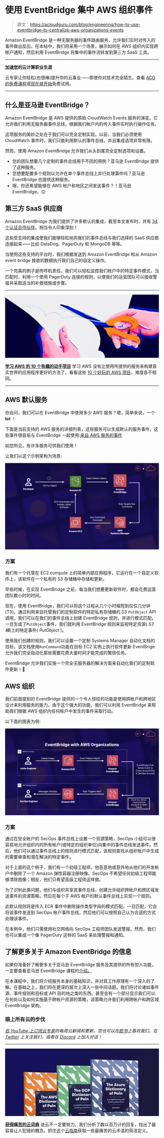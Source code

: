 # 使用 EventBridge 集中 AWS 组织事件

> 原文：<https://acloudguru.com/blog/engineering/how-to-use-eventbridge-to-centralize-aws-organizations-events>

Amazon EventBridge 是一种无服务器的事件路由服务，允许我们实时对传入的事件做出反应。在本帖中，我们将采用一个场景，展示如何在 AWS 组织内实现跨帐户通知，然后利用 EventBridge 将集中的事件流转发到第三方 SaaS 工具。

* * *

**加速您的云计算职业生涯**

云专家让你轻松(也很棒)提升你的云事业——即使你对技术完全陌生。查看 [ACG 的免费课程](https://acloudguru.com/blog/news/whats-free-at-acg)或[现在就开始](https://acloudguru.com/pricing)免费试用。

* * *

## 什么是亚马逊 EventBridge？

Amazon EventBridge 是 AWS 提供的原始 CloudWatch Events 服务的演变。它允许我们利用无服务器事件总线，根据我们帐户内的传入事件实时执行操作任务。

这项服务的美妙之处在于我们可以完全定制实现。以前，当我们必须使用 CloudWatch 事件时，我们只能利用默认的事件总线，并且集成选项非常有限。

然而，使用 Amazon EventBridge 允许我们从头到尾完全定制选项和设置。

*   您的团队想要几个定制的事件总线用于不同的用例？亚马逊 EventBridge 提供了这种服务。
*   您想要配置多个规则以允许在单个事件总线上并行处理事件吗？亚马逊 EventBridge 也提供这种服务。
*   哦，你还希望能够在 AWS 帐户和地区之间发送事件？！亚马逊 EventBridge。😉

## 第三方 SaaS 供应商

Amazon EventBridge 为我们提供了许多默认的集成，截至本文发布时，共有 [34 个认证合作伙伴](https://docs.aws.amazon.com/eventbridge/latest/userguide/eb-saas.html)。相当令人印象深刻！

这些受支持的集成使我们能够轻松地将我们的事件总线与我们选择的 SaaS 供应商连接起来——比如 DataDog、PagerDuty 和 MongoDB 等等。

当使用这些支持的平台时，我们根据发送到 Amazon EventBridge 和从 Amazon event bridge 接收的数据执行我们自己的自定义操作。

一个完美的例子是传呼机责任。我们可以轻松监控我们帐户中的特定事件模式，当匹配时，利用一个使用 PagerDuty 连接的规则，以便我们的运营团队可以接收警报并采取适当的补救措施或步骤。

* * *

[![Hands On Cloud Blog Header](img/d262d9fd5f31b44b9523be4d196047d1.png)](https://acloudguru.com/blog/engineering/10-fun-hands-on-projects-to-learn-aws)

**[学习 AWS 的 10 个有趣的动手项目](https://acloudguru.com/blog/engineering/10-fun-hands-on-projects-to-learn-aws)** 学习 AWS 没有比使用所提供的服务来构建真实世界的应用程序更好的方法了。看看这些 [10 个好玩的 AWS 项目](https://acloudguru.com/blog/engineering/10-fun-hands-on-projects-to-learn-aws)，难度各不相同。

* * *

## AWS 默认服务

你会问，我们可以在 EventBridge 中使用多少 AWS 服务？嗯，简单来说，一个 **lot** ！

下面是当前支持的 AWS 服务的详细列表，这些服务可以生成默认的服务事件，这些事件很容易与 EventBridge 一起使用:[来自 AWS 服务的事件](https://docs.aws.amazon.com/eventbridge/latest/userguide/eb-service-event.html)

如您所见，有许多服务可供我们使用！

让我们以这个示例架构为场景:

![](img/dcd4fc1e1c003c0382b7b98f8771b199.png)

### 方案

我们有一个托管在 EC2 compute 上的简单内部应用程序，它运行在一个自定义软件上，该软件在一个私有的 S3 存储桶中存储和更新。

早些时候，在实现 EventBridge 之前，每当我们想要更新软件时，都会花费运营团队数小时的时间。

现在，使用 EventBridge，我们可以将这个过程从几个小时缩短到仅仅几分钟(T3)。通过利用来自托管我们的定制软件的特定私有存储桶的 S3 `PutObject` API 调用，我们可以在我们的事件总线上创建 EventBridge 规则，并进行模式匹配。一旦生成了`PutObject`事件，我们就利用 EventBridge 规则来监视特定资源( *S3 桶*)上的特定事件( *PutObject* )。

使用我们创建的规则，我们可以设置一个定制 Systems Manager 自动化文档的目标，该文档使用`RunCommand`功能在目标 EC2 实例上执行软件更新 EventBrige 允许我们完全自动化那些需要花费大量时间才能完成的繁琐任务。

EventBridge 允许我们实施一个完全无服务器的解决方案来自动化我们的定制软件更新！🚀

## AWS 组织

我们前面提到的 EventBridge 提供的一个令人惊叹的功能是使用跨帐户和跨地区设计来利用服务的能力。由于这个强大的功能，我们可以利用 EventBridge 来帮助我们根据 AWS 组织内任何帐户中发生的事件采取行动。

以下面的图表为例:

![](img/79e2faa2b407e9215015a65d1f55cfb8.png)

### 方案

通过在安全帐户的 SecOps 事件总线上设置一个资源策略，SecOps 小组可以很容易地允许组织内的所有帐户(或特定的组织单位)向集中的事件总线发送事件。然后，他们可以通过事件总线上的规则进行模式匹配，该规则查找从组织帐户中生成的需要审查和潜在解决的特定事件。

对于上面的这个例子，我们有一个初级工程师，他恶意地或意外地从他们的开发帐户中删除了一个 Amazon 弹性容器注册映像。SecOps 不希望任何初级工程师能够清除图像；相反，他们只希望高级工程师这样做。

为了识别此类问题，他们与组织共享其事件总线，创建允许组织跨帐户和跨区域发送事件的资源策略，然后在每个子 AWS 帐户的默认事件总线上实现一个规则。

此默认规则将是传入 ECR 事件中删除操作类型字段的模式匹配。一旦匹配，它会将该事件发送到 SecOps 帐户事件总线，然后他们可以按照自己认为合适的方式处理该事件。

在本例中，他们只需使用社交网络向 SecOps 工程师团队发送警报。然而，我们也可以集成一个像 PagerDuty 这样的 SaaS 来处理警报和通知。

## 了解更多关于 Amazon EventBridge 的信息

如果你准备好了解更多关于亚马逊 EventBridge 服务及其提供的所有惊人功能，一定要查看亚马逊 EventBridge 课程的[介绍。](https://learn.acloud.guru/course/introduction-to-amazon-eventbridge/dashboard)

在本课程中，我们将介绍服务本身的基础知识，并对其工作原理有一个深入的了解。在基础之上，我们将在更深的层次上深入一些中间话题。我们将讨论诸如事件源、事件规则和目标或 API 目的地之类的东西。甚至会有一个部分显示我们可以在何处以及如何实施基于跨帐户资源的策略，该策略允许我们利用跨帐户和跨区域 EventBridge 架构。

### 跟上所有云的步伐

*[在 YouTube 上订阅云专家](https://www.youtube.com/c/AcloudGuru/?sub_confirmation=1)的每周云新闻和更新。您也可以在[脸书](https://www.facebook.com/acloudguru)上喜欢我们，在 [Twitter](https://twitter.com/acloudguru) 上关注我们，或者在 [Discord](http://discord.gg/acloudguru) 上加入对话！*

* * *

[![Complete guide to the Cloud and Dictionary ](img/93ebf63b88ab7fbd48705a01952ba688.png)](https://get.acloudguru.com/cloud-dictionary-of-pain)

[**获得痛苦的云词典**](https://get.acloudguru.com/cloud-dictionary-of-pain)
说云不一定要努力。我们分析了数以百万计的回复，找出了最容易让人犯错的概念。抓住这个[云指南](https://get.acloudguru.com/cloud-dictionary-of-pain)获取一些最痛苦的云术语的简洁定义。